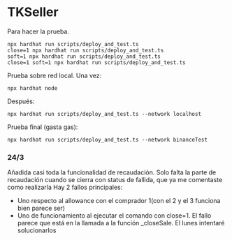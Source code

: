 # TKSeller

Para hacer la prueba.
```
npx hardhat run scripts/deploy_and_test.ts
close=1 npx hardhat run scripts/deploy_and_test.ts
soft=1 npx hardhat run scripts/deploy_and_test.ts
close=1 soft=1 npx hardhat run scripts/deploy_and_test.ts

```
Prueba sobre red local. Una vez:
```
npx hardhat node
```
Después:
```
npx hardhat run scripts/deploy_and_test.ts --network localhost
```
Prueba final (gasta gas):

```
npx hardhat run scripts/deploy_and_test.ts --network binanceTest
```


### 24/3
Añadida casi toda la funcionalidad de recaudación. Solo falta la parte de recaudación cuando se cierra con status de fallida, que ya me comentaste como realizarla
Hay 2 fallos principales:
- Uno respecto al allowance con el comprador 1(con el 2 y el 3 funciona bien parece ser)
- Uno de funcionamiento al ejecutar el comando con close=1. El fallo parece que está en la llamada a la función _closeSale.
El lunes intentaré solucionarlos
